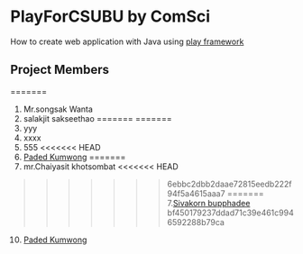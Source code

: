 # PlayForCSUBU by ComSci
How to create web application with Java using [play framework](http://www.playframework.com)

## Project Members
=======
1. Mr.songsak Wanta
2. salakjit sakseethao
=======
=======
2. yyy
3. xxxx
4. 555
<<<<<<< HEAD
9. [Paded Kumwong](https://github.com/paded)
=======
5. mr.Chaiyasit khotsombat
<<<<<<< HEAD
>>>>>>> 6ebbc2dbb2daae72815eedb222f94f5a4615aaa7
=======
7.[Sivakorn bupphadee](https://github.com/Sivakorn2540)
>>>>>>> bf450179237ddad71c39e461c9946592288b79ca
10. [Paded Kumwong](https://github.com/paded)
